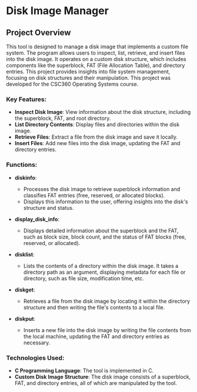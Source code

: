 # Disk Image Manager

## Project Overview

This tool is designed to manage a disk image that implements a custom file system. The program allows users to inspect, list, retrieve, and insert files into the disk image. It operates on a custom disk structure, which includes components like the superblock, FAT (File Allocation Table), and directory entries. This project provides insights into file system management, focusing on disk structures and their manipulation. This project was developed for the CSC360 Operating Systems course. 

### Key Features:
- **Inspect Disk Image**: View information about the disk structure, including the superblock, FAT, and root directory.
- **List Directory Contents**: Display files and directories within the disk image.
- **Retrieve Files**: Extract a file from the disk image and save it locally.
- **Insert Files**: Add new files into the disk image, updating the FAT and directory entries.

### Functions:

- **diskinfo**: 
  - Processes the disk image to retrieve superblock information and classifies FAT entries (free, reserved, or allocated blocks).
  - Displays this information to the user, offering insights into the disk's structure and status.
  
- **display_disk_info**: 
  - Displays detailed information about the superblock and the FAT, such as block size, block count, and the status of FAT blocks (free, reserved, or allocated).

- **disklist**:
  - Lists the contents of a directory within the disk image. It takes a directory path as an argument, displaying metadata for each file or directory, such as file size, modification time, etc.

- **diskget**:
  - Retrieves a file from the disk image by locating it within the directory structure and then writing the file's contents to a local file.

- **diskput**:
  - Inserts a new file into the disk image by writing the file contents from the local machine, updating the FAT and directory entries as necessary.

### Technologies Used:
- **C Programming Language**: The tool is implemented in C.
- **Custom Disk Image Structure**: The disk image consists of a superblock, FAT, and directory entries, all of which are manipulated by the tool.
